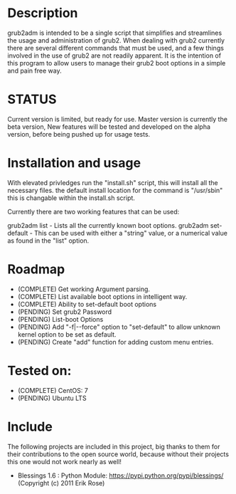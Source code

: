 # Description
grub2adm is intended to be a single script that simplifies and streamlines the usage and administration of grub2.
When dealing with grub2 currently there are several different commands that must be used, and a few things involved
in the use of grub2 are not readily apparent. It is the intention of this program to allow users to manage their
grub2 boot options in a simple and pain free way.

# STATUS
Current version is limited, but ready for use. Master version is currently the beta version, New features
will be tested and developed on the alpha version, before being pushed up for usage tests.

# Installation and usage
With elevated privledges run the "install.sh" script, this will install all the necessary files.
the default install location for the command is "/usr/sbin" this is changable within the install.sh script.

Currently there are two working features that can be used:

grub2adm list - Lists all the currently known boot options.
grub2adm set-default - This can be used with either a "string" value, or a numerical value as found in the "list" option.

# Roadmap
- (COMPLETE)  Get working Argument parsing.                 
- (COMPLETE)  List available boot options in intelligent way.
- (COMPLETE)  Ability to set-default boot options
- (PENDING)   Set grub2 Password
- (PENDING)   List-boot Options
- (PENDING)   Add "-f|--force" option to "set-default" to allow unknown kernel option to be set as default.
- (PENDING)   Create "add" function for adding custom menu entries.


# Tested on:
- (COMPLETE)  CentOS: 7
- (PENDING)   Ubuntu LTS

# Include
The following projects are included in this project, big thanks to them for their contributions to the open source world,
because without their projects this one would not work nearly as well!

- Blessings 1.6 : Python Module: https://pypi.python.org/pypi/blessings/ (Copyright (c) 2011 Erik Rose)
